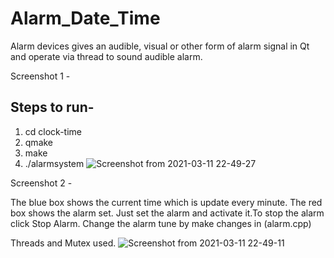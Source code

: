 # Alarm_Date_Time
Alarm devices gives an audible, visual or other form of alarm signal in Qt and operate via thread to  sound audible alarm.

Screenshot 1 - 
## Steps to run-

1. cd clock-time
2. qmake 
3. make
4. ./alarmsystem
![Screenshot from 2021-03-11 22-49-27](https://user-images.githubusercontent.com/56449074/110889581-7139ad80-82bc-11eb-86fa-d9d9075b7e6d.png)

Screenshot 2 - 

The blue box shows the current time which is update every minute.
The red box shows the alarm set.
Just set the alarm and activate it.To stop the alarm click Stop Alarm.
Change the alarm tune by make changes in (alarm.cpp) 

Threads and Mutex used.
![Screenshot from 2021-03-11 22-49-11](https://user-images.githubusercontent.com/56449074/110889590-74349e00-82bc-11eb-9584-03d04f1609a1.png)
